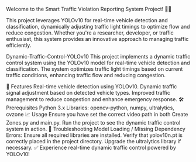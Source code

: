 Welcome to the Smart Traffic Violation Reporting System Project! 🚦🚗

This project leverages YOLOv10 for real-time vehicle detection and classification, dynamically adjusting traffic light timings to optimize flow and reduce congestion. Whether you're a researcher, developer, or traffic enthusiast, this system provides an innovative approach to managing traffic efficiently.

Dynamic-Traffic-Control-YOLOv10
This project implements a dynamic traffic control system using the YOLOv10 model for real-time vehicle detection and classification. The system optimizes traffic light timings based on current traffic conditions, enhancing traffic flow and reducing congestion.

🚀 Features
Real-time vehicle detection using YOLOv10.
Dynamic traffic signal adjustment based on detected vehicle types.
Improved traffic management to reduce congestion and enhance emergency response.
🛠 Prerequisites
Python 3.x
Libraries: opencv-python, numpy, ultralytics, cvzone
📈 Usage
Ensure you have set the correct video path in both Create Zones.py and main.py.
Run the project to see the dynamic traffic control system in action.
🐞 Troubleshooting
Model Loading / Missing Dependency Errors:
Ensure all required libraries are installed.
Verify that yolov10n.pt is correctly placed in the project directory.
Upgrade the ultralytics library if necessary.
✅ Experience real-time dynamic traffic control powered by YOLOv10!
